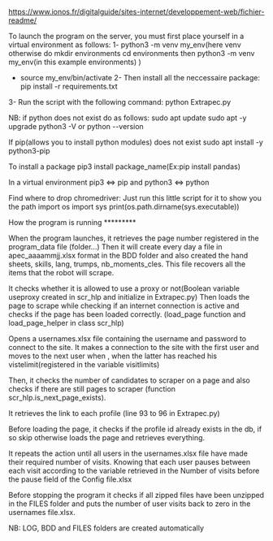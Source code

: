 https://www.ionos.fr/digitalguide/sites-internet/developpement-web/fichier-readme/

To launch the program on the server, you must first place yourself in a virtual environment as follows:
1- python3 -m venv my_env(here venv otherwise do
mkdir environments
cd environments
then python3 -m venv my_env(in this example environments)
)
- source my_env/bin/activate
2- Then install all the neccessaire package:
pip install -r requirements.txt


3- Run the script with the following command:
python Extrapec.py

NB: if python does not exist do as follows:
sudo apt update
sudo apt -y upgrade
python3 -V or python --version

If pip(allows you to install python modules) does not exist
sudo apt install -y python3-pip

To install a package
pip3 install package_name(Ex:pip install pandas)

In a virtual environment pip3 <=> pip and python3 <=> python


Find where to drop chromedriver:
Just run this little script for it to show you the path
import os
import sys
print(os.path.dirname(sys.executable))


How the program is running *********

When the program launches, it retrieves the page number registered in the program_data file (folder...)
Then it will create every day a file in apec_aaaammjj.xlsx format in the BDD folder and also created the hand sheets, skills, lang, trumps, nb_moments_cles. This file recovers all the items that the robot will scrape.

It checks whether it is allowed to use a proxy or not(Boolean variable useproxy created in scr_hlp and initialize in Extrapec.py)
Then loads the page to scrape while checking if an internet connection is active
and checks if the page has been loaded correctly. (load_page function and load_page_helper in class scr_hlp)

Opens a usernames.xlsx file containing the username and password to connect to the site.
It makes a connection to the site with the first user and moves to the next user when , when the latter has reached his vistelimit(registered in the variable visitlimits)

Then, it checks the number of candidates to scraper on a page and also checks if there are still pages to scraper (function scr_hlp.is_next_page_exists).

It retrieves the link to each profile (line 93 to 96 in Extrapec.py)

Before loading the page, it checks if the profile id already exists in the db, if so skip otherwise loads the page and retrieves everything.

It repeats the action until all users in the usernames.xlsx file have made their required number of visits. Knowing that each user pauses between each visit according to the variable retrieved in the Number of visits before the pause field of the Config file.xlsx

Before stopping the program it checks if all zipped files have been unzipped in the FILES folder and puts the number of user visits back to zero in the usernames file.xlsx.

NB: LOG, BDD and FILES folders are created automatically
